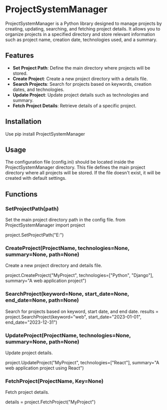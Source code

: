# ProjectSystemManager

ProjectSystemManager is a Python library designed to manage projects by creating, updating, searching, and fetching project details. It allows you to organize projects in a specified directory and store relevant information such as project name, creation date, technologies used, and a summary.

## Features

- **Set Project Path**: Define the main directory where projects will be stored.
- **Create Project**: Create a new project directory with a details file.
- **Search Projects**: Search for projects based on keywords, creation dates, and technologies.
- **Update Project**: Update project details such as technologies and summary.
- **Fetch Project Details**: Retrieve details of a specific project.

## Installation

Use pip install ProjectSystemManager

## Usage
The configuration file (config.ini) should be located inside the ProjectSystemManager directory. This file defines the main project directory where all projects will be stored. If the file doesn't exist, it will be created with default settings.

## Functions
### SetProjectPath(path)
Set the main project directory path in the config file.
from ProjectSystemManager import project

project.SetProjectPath("E:")
### CreateProject(ProjectName, technologies=None, summary=None, path=None)
Create a new project directory and details file.

project.CreateProject("MyProject", technologies=["Python", "Django"], summary="A web application project")
### SearchProject(keyword=None, start_date=None, end_date=None, path=None)
Search for projects based on keyword, start date, and end date.
results = project.SearchProject(keyword="web", start_date="2023-01-01", end_date="2023-12-31")

### UpdateProject(ProjectName, technologies=None, summary=None, path=None)
Update project details.

project.UpdateProject("MyProject", technologies=["React"], summary="A web application project using React")
### FetchProject(ProjectName, Key=None)
Fetch project details.

details = project.FetchProject("MyProject")

